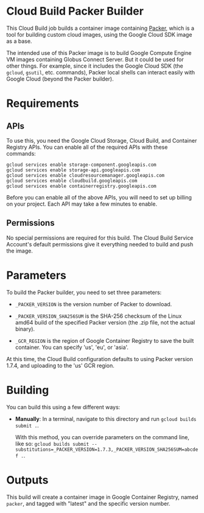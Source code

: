 [//]: # (vim: filetype=markdown ts=4 sw=4 et)
[//]: # (-*- coding: utf-8 -*-)
[//]: # (Comment formatting by https://stackoverflow.com/a/20885980)

# Cloud Build Packer Builder

This Cloud Build job builds a container image containing
[Packer](http://packer.io), which is a tool for building custom cloud images,
using the Google Cloud SDK image as a base.

The intended use of this Packer image is to build Google Compute Engine VM
images containing Globus Connect Server.  But it could be used for other
things.  For example, since it includes the Google Cloud SDK (the `gcloud`,
`gsutil`, etc. commands), Packer local shells can interact easily with Google
Cloud (beyond the Packer builder).

# Requirements

## APIs

To use this, you need the Google Cloud Storage, Cloud Build, and Container
Registry APIs.  You can enable all of the required APIs with these commands:

    gcloud services enable storage-component.googleapis.com
    gcloud services enable storage-api.googleapis.com
    gcloud services enable cloudresourcemanager.googleapis.com
    gcloud services enable cloudbuild.googleapis.com
    gcloud services enable containerregistry.googleapis.com

Before you can enable all of the above APIs, you will need to set up billing on
your project.  Each API may take a few minutes to enable.

## Permissions

No special permissions are required for this build.  The Cloud Build Service
Account's default permissions give it everything needed to build and push the
image.

# Parameters

To build the Packer builder, you need to set three parameters:

* `_PACKER_VERSION` is the version number of Packer to download.

* `_PACKER_VERSION_SHA256SUM` is the SHA-256 checksum of the Linux amd64 build
  of the specified Packer version (the .zip file, not the actual binary).

* `_GCR_REGION` is the region of Google Container Registry to save the built
  container.  You can specify 'us', 'eu', or 'asia'.

At this time, the Cloud Build configuration defaults to using Packer version
1.7.4, and uploading to the 'us' GCR region.

# Building

You can build this using a few different ways:

* **Manually**: In a terminal, navigate to this directory and run `gcloud
  builds submit .`.

  With this method, you can override parameters on the command line, like so:
  `gcloud builds submit
  --substitutions=_PACKER_VERSION=1.7.3,_PACKER_VERSION_SHA256SUM=abcdef .`.

# Outputs

This build will create a container image in Google Container Registry, named
`packer`, and tagged with "latest" and the specific version number.
